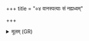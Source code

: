 +++
title = "०४ वानस्पत्याः सं नह्यध्वम्"

+++
<details><summary>मूलम् (GR)</summary>

वानस्पत्याः सं नह्यध्वं  
मम राष्ट्राय जयन्तो  
ऽमित्रेभ्यो हेतिम् अस्यन्तः ॥
</details>